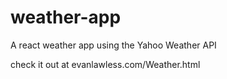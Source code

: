 # weather-app
A react weather app using the Yahoo Weather API

check it out at evanlawless.com/Weather.html
